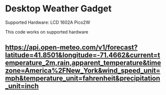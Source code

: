 # Desktop Weather Gadget

Supported Hardware:
LCD 1602A
Pico2W


This code works on supported hardware

## https://api.open-meteo.com/v1/forecast?latitude=41.8501&longitude=-71.4662&current=temperature_2m,rain,apparent_temperature&timezone=America%2FNew_York&wind_speed_unit=mph&temperature_unit=fahrenheit&precipitation_unit=inch
